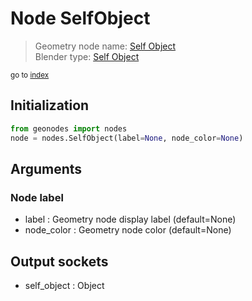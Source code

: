 
# Node SelfObject

> Geometry node name: [Self Object](https://docs.blender.org/manual/en/latest/modeling/geometry_nodes/input/self_object.html)<br>
  Blender type: [Self Object](https://docs.blender.org/api/current/bpy.types.GeometryNodeSelfObject.html)
  
<sub>go to [index](/docs/index.md)</sub>

## Initialization

```python
from geonodes import nodes
node = nodes.SelfObject(label=None, node_color=None)
```



## Arguments


### Node label

- label : Geometry node display label (default=None)
- node_color : Geometry node color (default=None)

## Output sockets

- self_object : Object
